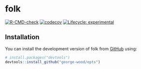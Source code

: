 
<!-- README.md is generated from README.Rmd. Please edit that file -->

# folk

<!-- badges: start -->

[![R-CMD-check](https://github.com/george-wood/folk/actions/workflows/R-CMD-check.yaml/badge.svg)](https://github.com/george-wood/folk/actions/workflows/R-CMD-check.yaml)
[![codecov](https://codecov.io/gh/george-wood/folk/branch/master/graph/badge.svg?token=ZM8CUR8P13)](https://codecov.io/gh/george-wood/folk)
[![Lifecycle:
experimental](https://img.shields.io/badge/lifecycle-experimental-orange.svg)](https://lifecycle.r-lib.org/articles/stages.html#experimental)
<!-- badges: end -->

## Installation

You can install the development version of folk from
[GitHub](https://github.com/) using:

``` r
# install.packages("devtools")
devtools::install_github("george-wood/epts")
```
